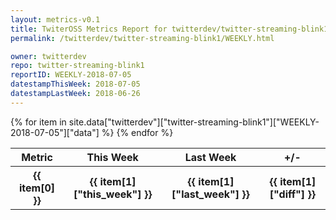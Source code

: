 ```yaml
---
layout: metrics-v0.1
title: TwiterOSS Metrics Report for twitterdev/twitter-streaming-blink1 | WEEKLY-2018-07-05 | 2018-07-05
permalink: /twitterdev/twitter-streaming-blink1/WEEKLY.html

owner: twitterdev
repo: twitter-streaming-blink1
reportID: WEEKLY-2018-07-05
datestampThisWeek: 2018-07-05
datestampLastWeek: 2018-06-26
---
```


<table style="width: 100%">
    <tr>
        <th>Metric</th>
        <th>This Week</th>
        <th>Last Week</th>
        <th>+/-</th>
    </tr>
    {% for item in site.data["twitterdev"]["twitter-streaming-blink1"]["WEEKLY-2018-07-05"]["data"] %}
    <tr>
        <th>{{ item[0] }}</th>
        <th>{{ item[1]["this_week"] }}</th>
        <th>{{ item[1]["last_week"] }}</th>
        <th>{{ item[1]["diff"] }}</th>
    </tr>
    {% endfor %}
</table>

